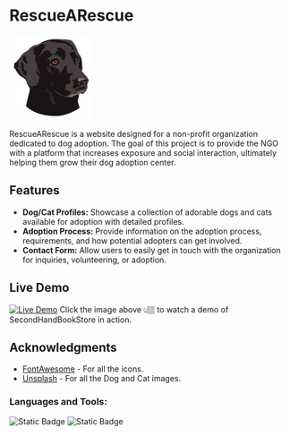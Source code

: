 # RescueARescue

<img src="https://github.com/Tobyrams/RescueARescue/blob/main/Images/Dog-logo.png" alt="RescueARescue Logo" width="150"/>


RescueARescue is a website designed for a non-profit organization dedicated to dog adoption. The goal of this project is to provide the NGO with a platform that increases exposure and social interaction, ultimately helping them grow their dog adoption center.

## Features

- **Dog/Cat Profiles:** Showcase a collection of adorable dogs and cats available for adoption with detailed profiles.
- **Adoption Process:** Provide information on the adoption process, requirements, and how potential adopters can get involved.
- **Contact Form:** Allow users to easily get in touch with the organization for inquiries, volunteering, or adoption.

## Live Demo
[![Live Demo](https://github.com/Tobyrams/RescueARescue/assets/87528122/a295c779-da56-4b72-97de-ad19704a6388)](https://tobyrams.github.io/RescueARescue/)
Click the image above 👆🏽 to watch a demo of SecondHandBookStore in action.

## Acknowledgments
- [FontAwesome](https://fontawesome.com/search) - For all the icons.
- [Unsplash](https://unsplash.com/) - For all the Dog and Cat images.

### Languages and Tools:
![Static Badge](https://img.shields.io/badge/HTML-orange?style=for-the-badge&logoColor=orange)
![Static Badge](https://img.shields.io/badge/CSS-purple?style=for-the-badge&logoColor=purple)





